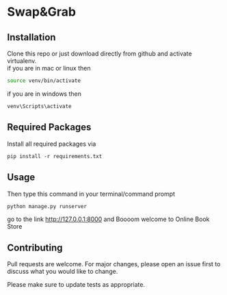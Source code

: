# Swap&Grab


## Installation

Clone this repo or just download directly from github and activate virtualenv.<br> 
if you are in mac or linux then


```bash
source venv/bin/activate
```
if you are in windows then
```
venv\Scripts\activate
```
## Required Packages

Install all required packages via
```
pip install -r requirements.txt
```
## Usage

Then type this command in your terminal/command prompt
```
python manage.py runserver
```
go to the link http://127.0.0.1:8000 and Boooom welcome to Online Book Store


## Contributing
Pull requests are welcome. For major changes, please open an issue first to discuss what you would like to change.

Please make sure to update tests as appropriate.

